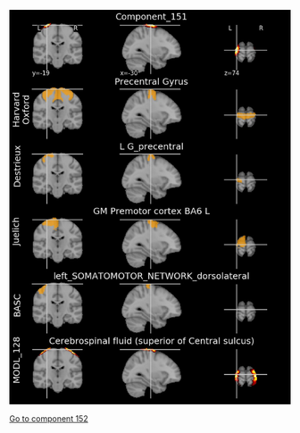 


![151](preliminary/151.jpg "Component 151")

[Go to component 152](https://parietal-inria.github.io/MODL_atlas/1024/152 "Component 152")